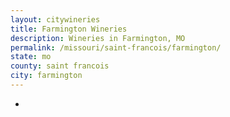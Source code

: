 ```yaml
---
layout: citywineries
title: Farmington Wineries
description: Wineries in Farmington, MO
permalink: /missouri/saint-francois/farmington/
state: mo
county: saint francois
city: farmington
---
```

-

